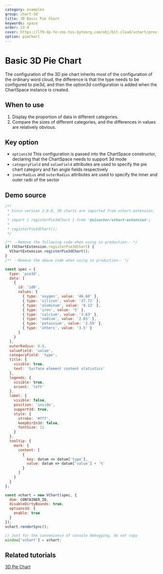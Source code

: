 ```yaml
---
category: examples
group: chart-3d
title: 3D Basic Pie Chart
keywords: space
order: 23-4
cover: https://lf9-dp-fe-cms-tos.byteorg.com/obj/bit-cloud/vchart/preview/chart-3d/pie3d.png
option: pieChart
---
```


# Basic 3D Pie Chart

The configuration of the 3D pie chart inherits most of the configuration of the ordinary word cloud, the difference is that the type needs to be configured to pie3d, and then the option3d configuration is added when the ChartSpace instance is created.

## When to use

1. Display the proportion of data in different categories.
2. Compare the sizes of different categories, and the differences in values are relatively obvious.

## Key option

- `options3d` This configuration is passed into the ChartSpace constructor, declaring that the ChartSpace needs to support 3d mode
- `categoryField` and `valueField` attributes are used to specify the pie chart category and fan angle fields respectively
- `innerRadius` and `outerRadius` attributes are used to specify the inner and outer radii of the sector

## Demo source

```javascript livedemo
/**
 * Since version 2.0.0, 3D charts are imported from vchart-extension.
 *
 * import { registerPie3dChart } from '@visactor/vchart-extension';
 *
 * registerPie3dChart();
 */

/** --Remove the following code when using in production-- */
if (VChartExtension.registerPie3dChart) {
  VChartExtension.registerPie3dChart();
}
/** --Remove the above code when using in production-- */

const spec = {
  type: 'pie3d',
  data: [
    {
      id: 'id0',
      values: [
        { type: 'oxygen', value: '46.60' },
        { type: 'silicon', value: '27.72' },
        { type: 'aluminum', value: '8.13' },
        { type: 'iron', value: '5' },
        { type: 'calcium', value: '3.63' },
        { type: 'sodium', value: '2.83' },
        { type: 'potassium', value: '2.59' },
        { type: 'others', value: '3.5' }
      ]
    }
  ],
  outerRadius: 0.8,
  valueField: 'value',
  categoryField: 'type',
  title: {
    visible: true,
    text: 'Surface element content statistics'
  },
  legends: {
    visible: true,
    orient: 'left'
  },
  label: {
    visible: false,
    position: 'inside',
    support3d: true,
    style: {
      stroke: '#fff',
      keepDirIn3d: false,
      fontSize: 12
    }
  },
  tooltip: {
    mark: {
      content: [
        {
          key: datum => datum['type'],
          value: datum => datum['value'] + '%'
        }
      ]
    }
  }
};

const vchart = new VChart(spec, {
  dom: CONTAINER_ID,
  disableDirtyBounds: true,
  options3d: {
    enable: true
  }
});
vchart.renderSync();

// Just for the convenience of console debugging, do not copy
window['vchart'] = vchart;
```

## Related tutorials

[3D Pie Chart](link)
